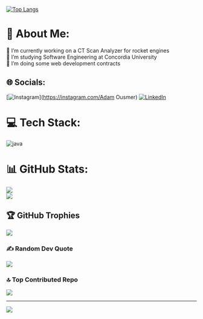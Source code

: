 
[![Top Langs](https://github-readme-stats.vercel.app/api/top-langs/?username=AdamOusmer&layout=donut-vertical)](https://github.com/anuraghazra/github-readme-stats)

# 💫 About Me:
🔭 I’m currently working on a CT Scan Analyzer for rocket engines<br>🌱 I’m studying Software Engineering at Concordia University<br>💬 I’m doing some web development contracts


## 🌐 Socials:
[![Instagram](https://img.shields.io/badge/Instagram-%23E4405F.svg?logo=Instagram&logoColor=white)](https://instagram.com/Adam Ousmer) [![LinkedIn](https://img.shields.io/badge/LinkedIn-%230077B5.svg?logo=linkedin&logoColor=white)](https://linkedin.com/in/adamousmer) 

# 💻 Tech Stack:
<img alt="java" src="[https://www.google.com/url?sa=i&url=https%3A%2F%2Fk12.na.edu%2Favada_portfolio%2Fjava%2F&psig=AOvVaw29L51TeF2VZWCnXFRmS2_g&ust=1694839601423000&source=images&cd=vfe&opi=89978449&ved=0CBAQjRxqFwoTCIC4-9Tnq4EDFQAAAAAdAAAAABAE](https://k12.na.edu/wp-content/uploads/2016/03/Java-Programming-Language-1.png)">

# 📊 GitHub Stats:
![](https://github-readme-streak-stats.herokuapp.com/?user=AdamOusmer&theme=monokai&hide_border=false)<br/>
![](https://github-readme-stats.vercel.app/api/top-langs/?username=AdamOusmer&theme=monokai&hide_border=false&include_all_commits=true&count_private=true&layout=compact)

## 🏆 GitHub Trophies
![](https://github-profile-trophy.vercel.app/?username=AdamOusmer&theme=dracula&no-frame=false&no-bg=true&margin-w=4)

### ✍️ Random Dev Quote
![](https://quotes-github-readme.vercel.app/api?type=horizontal&theme=dark)

### 🔝 Top Contributed Repo
![](https://github-contributor-stats.vercel.app/api?username=AdamOusmer&limit=5&theme=dark&combine_all_yearly_contributions=true)

---
[![](https://visitcount.itsvg.in/api?id=AdamOusmer&icon=0&color=8)](https://visitcount.itsvg.in)

<!-- Proudly created with GPRM ( https://gprm.itsvg.in ) -->
